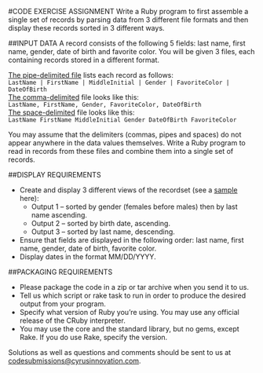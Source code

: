 #CODE EXERCISE ASSIGNMENT
Write a Ruby program to first assemble a single set of records by parsing data from 3 different file formats and then display these records sorted in 3 different ways.

##INPUT DATA
A record consists of the following 5 fields: last name, first name, gender, date of birth and favorite color. You will be given 3 files, each containing records stored in a different format.

[The pipe-delimited file](data/pipe.txt) lists each record as follows:  
`LastName | FirstName | MiddleInitial | Gender | FavoriteColor | DateOfBirth`  
[The comma-delimited](data/comma.txt) file looks like this:  
`LastName, FirstName, Gender, FavoriteColor, DateOfBirth`  
[The space-delimited](data/space.txt) file looks like this:  
`LastName FirstName MiddleInitial Gender DateOfBirth FavoriteColor`

You may assume that the delimiters (commas, pipes and spaces) do not appear anywhere in the data values themselves. Write a Ruby program to read in records from these files and combine them into a single set of records.

##DISPLAY REQUIREMENTS
* Create and display 3 different views of the recordset (see a [sample](http://www.cyrusinnovation.com/Portals/190402/docs/output.txt) here):
  * Output 1 – sorted by gender (females before males) then by last name ascending.
  * Output 2 – sorted by birth date, ascending.
  * Output 3 – sorted by last name, descending.
* Ensure that fields are displayed in the following order: last name, first name, gender, date of birth, favorite color.  
* Display dates in the format MM/DD/YYYY.
 
##PACKAGING REQUIREMENTS
* Please package the code in a zip or tar archive when you send it to us.  
* Tell us which script or rake task to run in order to produce the desired output from your program.  
* Specify what version of Ruby you’re using. You may use any official release of the CRuby interpreter.  
* You may use the core and the standard library, but no gems, except Rake. If you do use Rake, specify the version.  

Solutions as well as questions and comments should be sent to us at [codesubmissions@cyrusinnovation.com](mailto:codesubmissions@cyrusinnovation.com).
